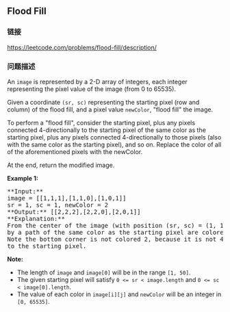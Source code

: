 ## Flood Fill  
### 链接  
https://leetcode.com/problems/flood-fill/description/  
### 问题描述

An `image` is represented by a 2-D array of integers, each integer representing the pixel value of the image (from 0 to 65535).



Given a coordinate `(sr, sc)` representing the starting pixel (row and column) of the flood fill, and a pixel value `newColor`, "flood fill" the image.



To perform a "flood fill", consider the starting pixel, plus any pixels connected 4-directionally to the starting pixel of the same color as the starting pixel, plus any pixels connected 4-directionally to those pixels (also with the same color as the starting pixel), and so on.  Replace the color of all of the aforementioned pixels with the newColor.



At the end, return the modified image.


**Example 1:**<br />
<pre>
**Input:** 
image = [[1,1,1],[1,1,0],[1,0,1]]
sr = 1, sc = 1, newColor = 2
**Output:** [[2,2,2],[2,2,0],[2,0,1]]
**Explanation:** 
From the center of the image (with position (sr, sc) = (1, 1)), all pixels connected 
by a path of the same color as the starting pixel are colored with the new color.
Note the bottom corner is not colored 2, because it is not 4-directionally connected
to the starting pixel.
</pre>


**Note:**
- The length of `image` and `image[0]` will be in the range `[1, 50]`.
- The given starting pixel will satisfy `0 <= sr < image.length` and `0 <= sc < image[0].length`.
- The value of each color in `image[i][j]` and `newColor` will be an integer in `[0, 65535]`.

